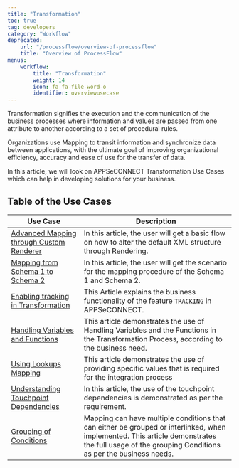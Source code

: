 ```yaml
---
title: "Transformation"
toc: true
tag: developers
category: "Workflow"
deprecated: 
    url: "/processflow/overview-of-processflow"
    title: "Overview of ProcessFlow"
menus: 
    workflow:
        title: "Transformation"
        weight: 14
        icon: fa fa-file-word-o
        identifier: overviewusecase
---
```


Transformation signifies the execution and the communication of the business processes where information 
and values are passed from one attribute to another according to a set of procedural rules.

Organizations use Mapping to transit information and synchronize data between applications, with the ultimate 
goal of improving organizational efficiency, accuracy and ease of use for the transfer of data.

In this article, we will look on APPSeCONNECT Transformation Use Cases which can help in developing solutions 
for your business.

## Table of the Use Cases

|Use Case|Description|
|---|---|
|[Advanced Mapping through Custom Renderer](/transformation/advance-mapping-through-custom-renderer/)|In this article, the user will get a basic flow on how to alter the default XML structure through Rendering.|
|[Mapping from Schema 1 to Schema 2](/transformation/creating-a-mapping-from-schema1-schema2/)|In this article, the user will get the scenario for the mapping procedure of the Schema 1 and Schema 2.|
|[Enabling tracking in Transformation](/transformation/enable-tracking-fields/)|This Article explains the business functionality of the feature `TRACKING` in APPSeCONNECT. |
|[Handling Variables and Functions](/transformation/handling-variables-and-functions/)|This article demonstrates the use of Handling Variables and the Functions in the Transformation Process, according to the business need.|
|[Using Lookups Mapping](/transformation/using-lookups-for-value-exchange/)|This article demonstrates the use of providing specific values that is required for the integration process|
|[Understanding Touchpoint Dependencies](/transformation/understanding-touchpoint-dependencies/)|In this article, the use of the touchpoint dependencies is demonstrated as per the requirement.|
|[Grouping of Conditions](/transformation/grouping-of-condition/)|Mapping can have multiple conditions that can either be grouped or interlinked, when implemented. This article demonstrates the full usage of the grouping Conditions as per the business needs.|

